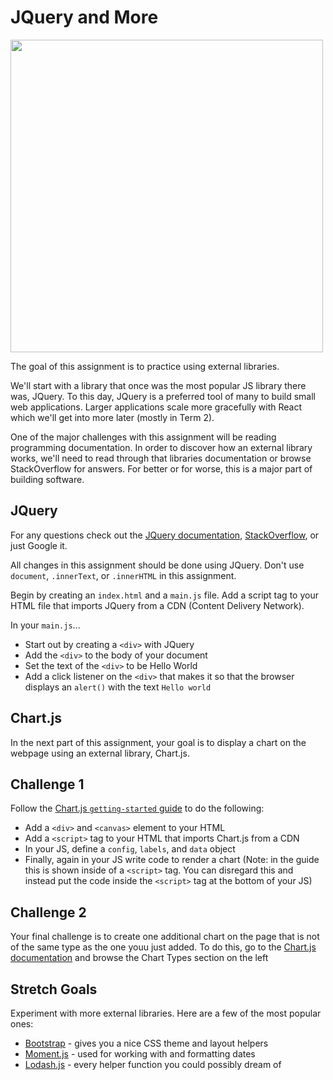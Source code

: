 # JQuery and More

<img width="500px" src="https://user-images.githubusercontent.com/11337548/142347860-3ff9d807-8282-49d3-b99e-9f384480d541.png" />

The goal of this assignment is to practice using external libraries. 

We'll start with a library that once was the most popular JS library there was, JQuery. To this day, JQuery is a preferred tool of many to build small web applications. Larger applications scale more gracefully with React which we'll get into more later (mostly in Term 2).

One of the major challenges with this assignment will be reading programming documentation. In order to discover how an external library works, we'll need to read through that libraries documentation or browse StackOverflow for answers. For better or for worse, this is a major part of building software.

## JQuery

For any questions check out the [JQuery documentation](https://api.jquery.com/), [StackOverflow](https://stackoverflow.com/questions/tagged/jquery?tab=Votes), or just Google it.

All changes in this assignment should be done using JQuery. Don't use `document`, `.innerText`, or `.innerHTML` in this assignment.

Begin by creating an `index.html` and a `main.js` file. Add a script tag to your HTML file that imports JQuery from a CDN (Content Delivery Network).

In your `main.js`...

* Start out by creating a `<div>` with JQuery
* Add the `<div>` to the body of your document
* Set the text of the `<div>` to be Hello World
* Add a click listener on the `<div>` that makes it so that the browser displays an `alert()` with the text `Hello world`

## Chart.js

In the next part of this assignment, your goal is to display a chart on the webpage using an external library, Chart.js.

## Challenge 1

Follow the [Chart.js `getting-started` guide](https://www.chartjs.org/docs/latest/getting-started/) to do the following:
* Add a `<div>` and `<canvas>` element to your HTML
* Add a `<script>` tag to your HTML that imports Chart.js from a CDN
* In your JS, define a `config`, `labels`, and `data` object
* Finally, again in your JS write code to render a chart (Note: in the guide this is shown inside of a `<script>` tag. You can disregard this and instead put the code inside the `<script>` tag at the bottom of your JS)

## Challenge 2

Your final challenge is to create one additional chart on the page that is not of the same type as the one youu just added. To do this, go to the [Chart.js documentation](https://www.chartjs.org/docs/latest/) and browse the Chart Types section on the left

## Stretch Goals

Experiment with more external libraries. Here are a few of the most popular ones:
* [Bootstrap](https://getbootstrap.com/) - gives you a nice CSS theme and layout helpers
* [Moment.js](https://momentjs.com/docs/#/use-it/) - used for working with and formatting dates
* [Lodash.js](https://lodash.com/) - every helper function you could possibly dream of
